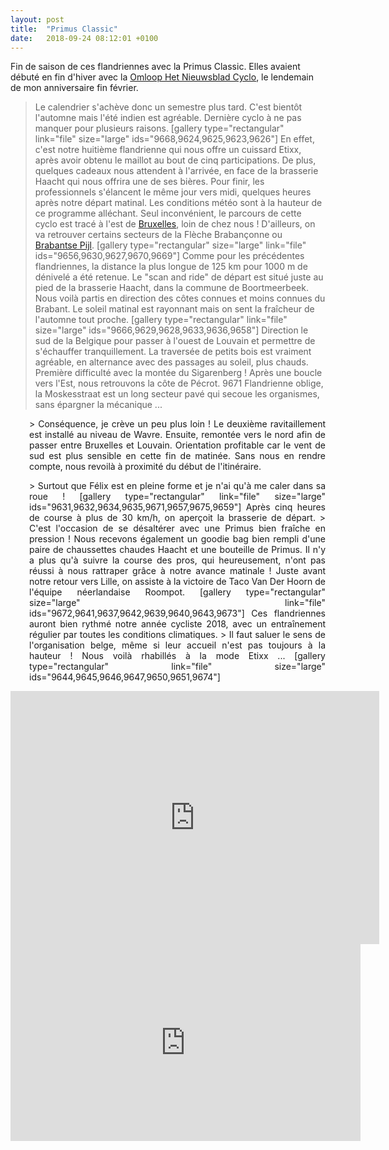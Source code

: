 ```yaml
---
layout: post
title:  "Primus Classic"
date:   2018-09-24 08:12:01 +0100
---
```

Fin de saison de ces flandriennes avec la Primus Classic.
Elles avaient débuté en fin d'hiver avec la <a href="http://twomoulins.fr/omloop-van-vlaanderen/">Omloop Het Nieuwsblad Cyclo</a>, le lendemain de mon anniversaire fin février.
> Le calendrier s'achève donc un semestre plus tard.
C'est bientôt l'automne mais l'été indien est agréable.
Dernière cyclo à ne pas manquer pour plusieurs raisons.
[gallery type="rectangular" link="file" size="large" ids="9668,9624,9625,9623,9626"]
En effet, c'est notre huitième flandrienne qui nous offre un cuissard Etixx, après avoir obtenu le maillot au bout de cinq participations.
De plus, quelques cadeaux nous attendent à l'arrivée, en face de la brasserie Haacht qui nous offrira une de ses bières.
> Pour finir, les professionnels s'élancent le même jour vers midi, quelques heures après notre départ matinal.
Les conditions météo sont à la hauteur de ce programme alléchant.
Seul inconvénient, le parcours de cette cyclo est tracé à l'est de <a href="http://twomoulins.fr/1-er-mai-bruxellois/">Bruxelles</a>, loin de chez nous !
D'ailleurs, on va retrouver certains secteurs de la Flèche Brabançonne ou <a href="http://twomoulins.fr/brabantse-pijl/">Brabantse Pijl</a>.
[gallery type="rectangular" size="large" link="file" ids="9656,9630,9627,9670,9669"]
Comme pour les précédentes flandriennes, la distance la plus longue de 125 km pour 1000 m de dénivelé a été retenue.
Le "scan and ride" de départ est situé juste au pied de la brasserie Haacht, dans la commune de Boortmeerbeek.
> Nous voilà partis en direction des côtes connues et moins connues du Brabant.
Le soleil matinal est rayonnant mais on sent la fraîcheur de l'automne tout proche.
[gallery type="rectangular" link="file" size="large" ids="9666,9629,9628,9633,9636,9658"]
Direction le sud de la Belgique pour passer à l'ouest de Louvain et permettre de s'échauffer tranquillement.
La traversée de petits bois est vraiment agréable, en alternance avec des passages au soleil, plus chauds.
Première difficulté avec la montée du Sigarenberg !
Après une boucle vers l'Est, nous retrouvons la côte de Pécrot.
9671
Flandrienne oblige, la Moskesstraat est un long secteur pavé qui secoue les organismes, sans épargner la mécanique ...
<p style="padding-left: 30px; text-align: justify;">> Conséquence, je crève un peu plus loin !
Le deuxième ravitaillement est installé au niveau de Wavre.
Ensuite, remontée vers le nord afin de passer entre Bruxelles et Louvain.
Orientation profitable car le vent de sud est plus sensible en cette fin de matinée.
Sans nous en rendre compte, nous revoilà à proximité du début de l'itinéraire.
<p style="padding-left: 30px; text-align: justify;">> Surtout que Félix est en pleine forme et je n'ai qu'à me caler dans sa roue !
[gallery type="rectangular" link="file" size="large" ids="9631,9632,9634,9635,9671,9657,9675,9659"]
Après cinq heures de course à plus de 30 km/h, on aperçoit la brasserie de départ.
> C'est l'occasion de se désaltérer avec une Primus bien fraîche en pression !
Nous recevons également un goodie bag bien rempli d'une paire de chaussettes chaudes Haacht et une bouteille de Primus.
Il n'y a plus qu'à suivre la course des pros, qui heureusement, n'ont pas réussi à nous rattraper grâce à notre avance matinale !
Juste avant notre retour vers Lille, on assiste à la victoire de Taco Van Der Hoorn de l'équipe néerlandaise Roompot.
[gallery type="rectangular" size="large" link="file" ids="9672,9641,9637,9642,9639,9640,9643,9673"]
Ces flandriennes auront bien rythmé notre année cycliste 2018, avec un entraînement régulier par toutes les conditions climatiques.
> Il faut saluer le sens de l'organisation belge, même si leur accueil n'est pas toujours à la hauteur !
Nous voilà rhabillés à la mode Etixx ...
[gallery type="rectangular" link="file" size="large" ids="9644,9645,9646,9647,9650,9651,9674"]

<center><iframe src="https://www.strava.com/activities/1844355158/embed/67bb12e5654e48679a5db9a412bbe184186e50c8" width="590" height="405" frameborder="0" scrolling="no" data-mce-fragment="1"></iframe></center><center><iframe src="https://www.youtube.com/embed/__ysGbRwizY" width="560" height="315" frameborder="0" allowfullscreen="allowfullscreen" data-mce-fragment="1"></iframe></center>